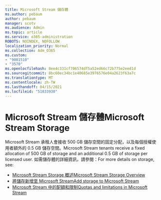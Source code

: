 ```yaml
---
title: Microsoft Stream 儲存體
ms.author: pebaum
author: pebaum
manager: scotv
ms.audience: Admin
ms.topic: article
ms.service: o365-administration
ROBOTS: NOINDEX, NOFOLLOW
localization_priority: Normal
ms.collection: Adm_O365
ms.custom:
- "9001510"
- "3570"
ms.openlocfilehash: 8ee4c331cf706574df5a52ed66c72b775e2eed1d
ms.sourcegitcommit: 8bc60ec34bc1e40685e3976576e04a2623f63a7c
ms.translationtype: MT
ms.contentlocale: zh-TW
ms.lasthandoff: 04/15/2021
ms.locfileid: "51833930"
---
```

# <a name="microsoft-stream-storage"></a><span data-ttu-id="bc700-102">Microsoft Stream 儲存體</span><span class="sxs-lookup"><span data-stu-id="bc700-102">Microsoft Stream Storage</span></span>

<span data-ttu-id="bc700-103">Microsoft Stream 承租人會接收 500 GB 儲存空間的固定分配，以及每個授權使用者額外的 0.5 GB 儲存空間。</span><span class="sxs-lookup"><span data-stu-id="bc700-103">Microsoft Stream tenants receive a fixed allocation of 500 GB of storage and an additional 0.5 GB of storage per licensed user.</span></span>
<span data-ttu-id="bc700-104">如需儲存體的詳細資訊，請參閱：</span><span class="sxs-lookup"><span data-stu-id="bc700-104">For more details on storage, see:</span></span>

- [<span data-ttu-id="bc700-105">Microsoft Stream Storage 概述</span><span class="sxs-lookup"><span data-stu-id="bc700-105">Microsoft Stream Storage Overview</span></span>](https://docs.microsoft.com/stream/license-overview#storage)
- [<span data-ttu-id="bc700-106">將儲存新增至 Microsoft Stream</span><span class="sxs-lookup"><span data-stu-id="bc700-106">Add storage to Microsoft Stream</span></span>](https://docs.microsoft.com/stream/storage-add-on)
- [<span data-ttu-id="bc700-107">Microsoft Stream 中的配額和限制</span><span class="sxs-lookup"><span data-stu-id="bc700-107">Quotas and limitations in Microsoft Stream</span></span>](https://docs.microsoft.com/stream/quotas-and-limitations)
